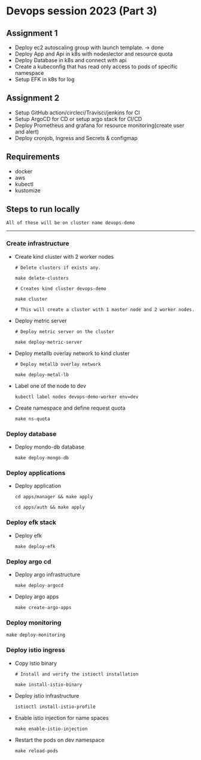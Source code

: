 # Devops session 2023 (Part 3)

## Assignment 1

- Deploy ec2 autoscaling group with launch template. -> done
- Deploy App and Api in k8s with nodeslector and resource quota
- Deploy Database in k8s and connect with api
- Create a kubeconfig that has read only access to pods of specific namespace
- Setup EFK in k8s for log

## Assignment 2

- Setup GitHub action/circleci/Travisci/jenkins for CI
- Setup ArgoCD for CD or setup argo stack for CI/CD
- Deploy Prometheus and grafana for resource monitoring(create user and alert)
- Deploy cronjob, Ingress and Secrets & configmap

## Requirements

- docker
- aws
- kubectl
- kustomize

## Steps to run locally

`All of these will be on cluster name devops-demo`

---

### Create infrastructure

- Create kind cluster with 2 worker nodes

  ```
  # Delete clusters if exists any.

  make delete-clusters

  # Creates kind cluster devops-demo

  make cluster

  # This will create a cluster with 1 master node and 2 worker nodes.
  ```

- Deploy metric server

  ```
  # Deploy metric server on the cluster

  make deploy-metric-server
  ```

- Deploy metallb overlay network to kind cluster

  ```
  # Deploy metallb overlay network

  make deploy-metal-lb
  ```

- Label one of the node to dev
  ```
  kubectl label nodes devops-demo-worker env=dev
  ```
- Create namespace and define request quota
  ```
  make ns-quota
  ```

### Deploy database

- Deploy mondo-db database
  ```
  make deploy-mongo-db
  ```

### Deploy applications

- Deploy application

  ```
  cd apps/manager && make apply

  cd apps/auth && make apply
  ```

### Deploy efk stack

- Deploy efk
  ```
  make deploy-efk
  ```

### Deploy argo cd

- Deploy argo infrastructure

  ```
  make deploy-argocd
  ```

- Deploy argo apps
  ```
  make create-argo-apps
  ```

### Deploy monitoring

```
make deploy-monitoring
```

### Deploy istio ingress

- Copy istio binary

  ```
  # Install and verify the istioctl installation

  make install-istio-binary
  ```

- Deploy istio infrastructure

  ```
  istioctl install-istio-profile
  ```

- Enable istio injection for name spaces

  ```
  make enable-istio-injection
  ```

- Restart the pods on dev namespace
  ```
  make reload-pods
  ```
